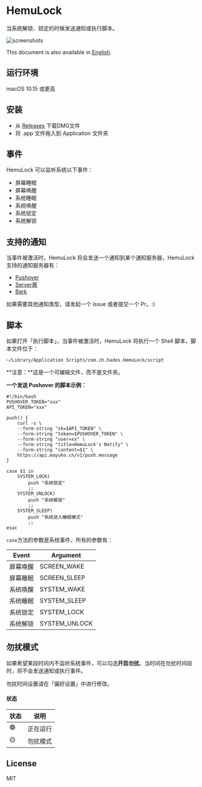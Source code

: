 # HemuLock

当系统解锁、锁定的时候发送通知或执行脚本。

![screenshots](https://ftp.bmp.ovh/imgs/2021/04/5a9c780e2a361615.png)

This document is also available in [English](https://github.com/mayuko2012/HemuLock).

## 运行环境

macOS 10.15 或更高

## 安装

- 从 [Releases](https://github.com/mayuko2012/HemuLock/releases) 下载DMG文件
- 将 .app 文件拖入到 Application 文件夹

## 事件

HemuLock 可以监听系统以下事件：

- 屏幕睡眠
- 屏幕唤醒
- 系统睡眠
- 系统唤醒
- 系统锁定
- 系统解锁

## 支持的通知

当事件被激活时，HemuLock 将会发送一个通知到某个通知服务器，HemuLock 支持的通知服务器有：

- [Pushover](https://pushover.net/)
- [Server酱](https://sc.ftqq.com/9.version)
- [Bark](https://github.com/Finb/Bark)

如果需要其他通知类型，请发起一个 issue 或者提交一个 Pr。:)

## 脚本

如果打开「执行脚本」，当事件被激活时，HemuLock 将执行一个 Shell 脚本，脚本文件位于：

```
~/Library/Application Scripts/com.ch.hades.HemuLock/script
```

**注意：**这是一个可编辑文件，而不是文件夹。

**一个发送 Pushover 的脚本示例：**

```shell
#!/bin/bash
PUSHOVER_TOKEN="xxx"
API_TOKEN="xxx"

push() {
    curl -s \
    --form-string "sk=$API_TOKEN" \
    --form-string "token=$PUSHOVER_TOKEN" \
    --form-string "user=xx" \
    --form-string "title=HemuLock's Notify" \
    --form-string "content=$1" \
    https://api.mayuko.cn/v1/push.message
}

case $1 in
    SYSTEM_LOCK)
        push "系统锁定"
        ;;
    SYSTEM_UNLOCK)
        push "系统解锁"
        ;;
    SYSTEM_SLEEP)
        push "系统进入睡眠模式"
        ;;
esac
```

`case`方法的参数是系统事件，所有的参数有：

| Event    | Argument      |
| -------- | ------------- |
| 屏幕唤醒 | SCREEN_WAKE   |
| 屏幕睡眠 | SCREEN_SLEEP  |
| 系统唤醒 | SYSTEM_WAKE   |
| 系统睡眠 | SYSTEM_SLEEP  |
| 系统锁定 | SYSTEM_LOCK   |
| 系统解锁 | SYSTEM_UNLOCK |

## 勿扰模式

如果希望某段时间内不监听系统事件，可以勾选**开启勿扰**。当时间在勿扰时间段时，将不会发送通知或执行事件。

勿扰时间设置请在「偏好设置」中进行修改。

#### 状态

| 状态 | 说明 |
| ---- | ---- |
| 🟢 | 正在运行 |
| 🟡 | 勿扰模式 |

## License

MIT

